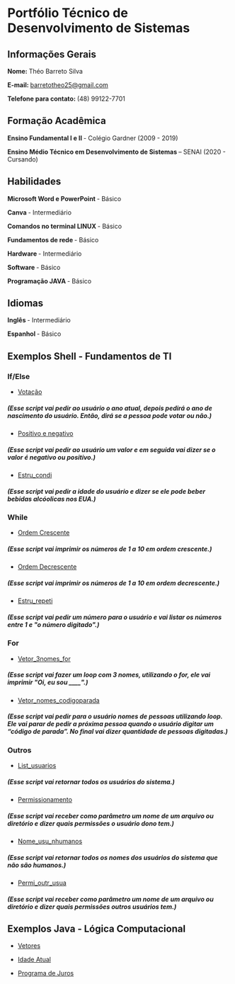# Portfólio Técnico de Desenvolvimento de Sistemas
## <b> Informações Gerais </b>
<b> Nome: </b> Théo Barreto Silva 

<b> E-mail: </b> barretotheo25@gmail.com

<b> Telefone para contato: </b> (48) 99122-7701

## <b> Formação Acadêmica </b>

<b> Ensino Fundamental I e II </B> - Colégio Gardner (2009 - 2019)

<b> Ensino Médio Técnico em Desenvolvimento de Sistemas </B> – SENAI (2020 - Cursando)

## <b> Habilidades </b>

<B> Microsoft Word e PowerPoint </B> - Básico

<B> Canva </B> - Intermediário

<B> Comandos no terminal LINUX </B> - Básico

<B> Fundamentos de rede </B> - Básico

<B> Hardware </B> - Intermediário

<B> Software </B> - Básico

<B> Programação JAVA </B> - Básico

## <b> Idiomas </b>

<b> Inglês </b> - Intermediário

<b> Espanhol </b> - Básico

## <b> Exemplos Shell - Fundamentos de TI </b>

### If/Else

* [Votação](https://github.com/barretotheo25/Portfolio-Tecnico-2B/blob/main/FundamentosTI/exemplos/vota%C3%A7%C3%A3o.sh)
##### (Esse script vai pedir ao usuário o ano atual, depois pedirá o ano de nascimento do usuário. Então, dirá se a pessoa pode votar ou não.)

* [Positivo e negativo](https://github.com/barretotheo25/Portfolio-Tecnico-2B/blob/main/FundamentosTI/exemplos/positivo_negativo.sh)
##### (Esse script vai pedir ao usuário um valor e em seguida vai dizer se o valor é negativo ou positivo.)

* [Estru_condi](https://github.com/barretotheo25/Portfolio-Tecnico-2B/blob/main/FundamentosTI/exemplos/estru_condi.sh)
##### (Esse script vai pedir a idade do usuário e dizer se ele pode beber bebidas alcóolicas nos EUA.)

### While

* [Ordem Crescente](https://github.com/barretotheo25/Portfolio-Tecnico-2B/blob/main/FundamentosTI/exemplos/ordem_crescente.sh)
##### (Esse script vai imprimir os números de 1 a 10 em ordem crescente.)

* [Ordem Decrescente](https://github.com/barretotheo25/Portfolio-Tecnico-2B/blob/main/FundamentosTI/exemplos/ordem_decrescente.sh)
##### (Esse script vai imprimir os números de 1 a 10 em ordem decrescente.)

* [Estru_repeti](https://github.com/barretotheo25/Portfolio-Tecnico-2B/blob/main/FundamentosTI/exemplos/estru_repeti.sh)
##### (Esse script vai pedir um número para o usuário e vai listar os números entre 1 e "o número digitado".)

### For

* [Vetor_3nomes_for](https://github.com/barretotheo25/Portfolio-Tecnico-2B/blob/main/FundamentosTI/exemplos/vetor_3nomes_for.sh)
##### (Esse script vai fazer um loop com 3 nomes, utilizando o for, ele vai imprimir "Oi, eu sou ____".)

* [Vetor_nomes_codigoparada](https://github.com/barretotheo25/Portfolio-Tecnico-2B/blob/main/FundamentosTI/exemplos/vetor_nomes_codigoparada.sh)
##### (Esse script vai pedir para o usuário nomes de pessoas utilizando loop. Ele vai parar de pedir a próxima pessoa quando o usuário digitar um “código de parada”. No final vai dizer quantidade de pessoas digitadas.)

### Outros

* [List_usuarios](https://github.com/barretotheo25/Portfolio-Tecnico-2B/blob/main/FundamentosTI/exemplos/list_usuarios.sh)
##### (Esse script vai retornar todos os usuários do sistema.)

* [Permissionamento](https://github.com/barretotheo25/Portfolio-Tecnico-2B/blob/main/FundamentosTI/exemplos/permissionamento.sh)
##### (Esse script vai receber como parâmetro um nome de um arquivo ou diretório e dizer quais permissões o usuário dono tem.)

* [Nome_usu_nhumanos](https://github.com/barretotheo25/Portfolio-Tecnico-2B/blob/main/FundamentosTI/avaliacao_pratica/nome_usu_nhumanos.sh)
##### (Esse script vai retornar todos os nomes dos usuários do sistema que não são humanos.)

* [Permi_outr_usua](https://github.com/barretotheo25/Portfolio-Tecnico-2B/blob/main/FundamentosTI/avaliacao_pratica/permi_outr_usua.sh)
##### (Esse script vai receber como parâmetro um nome de um arquivo ou diretório e dizer quais permissões outros usuários tem.)

## <b> Exemplos Java - Lógica Computacional </b>

* [Vetores](https://github.com/barretotheo25/Portfolio-Tecnico-2B/blob/main/LogicaComputacional/exemplos/Vetores.java)

* [Idade Atual](https://github.com/barretotheo25/Portfolio-Tecnico-2B/blob/main/LogicaComputacional/exemplos/Idade_atual.java)

* [Programa de Juros](https://github.com/barretotheo25/Portfolio-Tecnico-2B/blob/main/LogicaComputacional/exemplos/Programa_juros.java)
